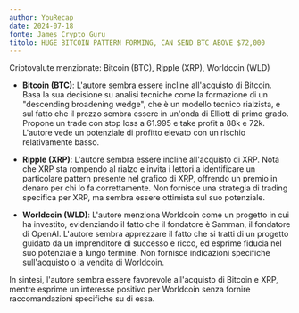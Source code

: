 ```yaml
---
author: YouRecap
date: 2024-07-18
fonte: James Crypto Guru
titolo: HUGE BITCOIN PATTERN FORMING, CAN SEND BTC ABOVE $72,000
---
```


Criptovalute menzionate: Bitcoin (BTC), Ripple (XRP), Worldcoin (WLD)

- **Bitcoin (BTC)**: L'autore sembra essere incline all'acquisto di Bitcoin. Basa la sua decisione su analisi tecniche come la formazione di un "descending broadening wedge", che è un modello tecnico rialzista, e sul fatto che il prezzo sembra essere in un'onda di Elliott di primo grado. Propone un trade con stop loss a 61.995 e take profit a 88k e 72k. L'autore vede un potenziale di profitto elevato con un rischio relativamente basso.
  
- **Ripple (XRP)**: L'autore sembra essere incline all'acquisto di XRP. Nota che XRP sta rompendo al rialzo e invita i lettori a identificare un particolare pattern presente nel grafico di XRP, offrendo un premio in denaro per chi lo fa correttamente. Non fornisce una strategia di trading specifica per XRP, ma sembra essere ottimista sul suo potenziale.
  
- **Worldcoin (WLD)**: L'autore menziona Worldcoin come un progetto in cui ha investito, evidenziando il fatto che il fondatore è Samman, il fondatore di OpenAI. L'autore sembra apprezzare il fatto che si tratti di un progetto guidato da un imprenditore di successo e ricco, ed esprime fiducia nel suo potenziale a lungo termine. Non fornisce indicazioni specifiche sull'acquisto o la vendita di Worldcoin.

In sintesi, l'autore sembra essere favorevole all'acquisto di Bitcoin e XRP, mentre esprime un interesse positivo per Worldcoin senza fornire raccomandazioni specifiche su di essa.
